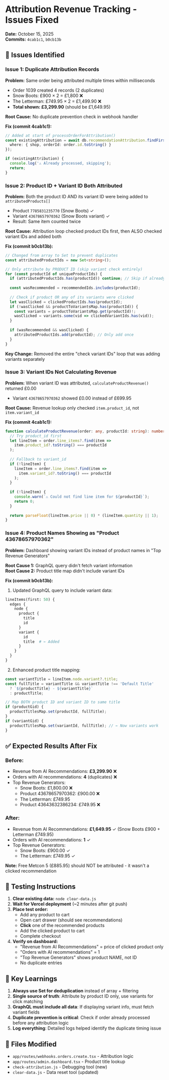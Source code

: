 # Attribution Revenue Tracking - Issues Fixed

**Date:** October 15, 2025  
**Commits:** `4cab1c1`, `b0cb13b`

## 🐛 Issues Identified

### Issue 1: Duplicate Attribution Records
**Problem:** Same order being attributed multiple times within milliseconds
- Order 1039 created 4 records (2 duplicates)
- Snow Boots: £900 × 2 = £1,800 ❌
- The Letterman: £749.95 × 2 = £1,499.90 ❌
- **Total shown: £3,299.90** (should be £1,649.95)

**Root Cause:** No duplicate prevention check in webhook handler

**Fix (commit 4cab1c1):**
```typescript
// Added at start of processOrderForAttribution()
const existingAttribution = await db.recommendationAttribution.findFirst({
  where: { shop, orderId: order.id.toString() }
});

if (existingAttribution) {
  console.log('⚠️ Already processed, skipping');
  return;
}
```

### Issue 2: Product ID + Variant ID Both Attributed
**Problem:** Both the product ID AND its variant ID were being added to `attributedProducts[]`
- Product `7785831235770` (Snow Boots) ✓
- Variant `43678657970362` (Snow Boots variant) ✓
- Result: Same item counted twice

**Root Cause:** Attribution loop checked product IDs first, then ALSO checked variant IDs and added both

**Fix (commit b0cb13b):**
```typescript
// Changed from array to Set to prevent duplicates
const attributedProductIds = new Set<string>();

// Only attribute by PRODUCT ID (skip variant check entirely)
for (const productId of uniqueProductIds) {
  if (attributedProductIds.has(productId)) continue; // Skip if already added
  
  const wasRecommended = recommendedIds.includes(productId);
  
  // Check if product OR any of its variants were clicked
  let wasClicked = clickedProductIds.has(productId);
  if (!wasClicked && productToVariantsMap.has(productId)) {
    const variants = productToVariantsMap.get(productId)!;
    wasClicked = variants.some(vid => clickedVariantIds.has(vid));
  }
  
  if (wasRecommended && wasClicked) {
    attributedProductIds.add(productId); // Only add once
  }
}
```

**Key Change:** Removed the entire "check variant IDs" loop that was adding variants separately

### Issue 3: Variant IDs Not Calculating Revenue
**Problem:** When variant ID was attributed, `calculateProductRevenue()` returned £0.00
- Variant `43678657970362` showed £0.00 instead of £699.95

**Root Cause:** Revenue lookup only checked `item.product_id`, not `item.variant_id`

**Fix (commit 4cab1c1):**
```typescript
function calculateProductRevenue(order: any, productId: string): number {
  // Try product_id first
  let lineItem = order.line_items?.find(item => 
    item.product_id?.toString() === productId
  );
  
  // Fallback to variant_id
  if (!lineItem) {
    lineItem = order.line_items?.find(item => 
      item.variant_id?.toString() === productId
    );
  }
  
  if (!lineItem) {
    console.warn(`⚠️ Could not find line item for ${productId}`);
    return 0;
  }
  
  return parseFloat(lineItem.price || 0) * (lineItem.quantity || 1);
}
```

### Issue 4: Product Names Showing as "Product 43678657970362"
**Problem:** Dashboard showing variant IDs instead of product names in "Top Revenue Generators"

**Root Cause 1:** GraphQL query didn't fetch variant information  
**Root Cause 2:** Product title map didn't include variant IDs

**Fix (commit b0cb13b):**

1. Updated GraphQL query to include variant data:
```graphql
lineItems(first: 50) {
  edges {
    node {
      product {
        title
        id
      }
      variant {
        id
        title  # ← Added
      }
    }
  }
}
```

2. Enhanced product title mapping:
```typescript
const variantTitle = lineItem.node.variant?.title;
const fullTitle = variantTitle && variantTitle !== 'Default Title' 
  ? `${productTitle} - ${variantTitle}` 
  : productTitle;

// Map BOTH product ID and variant ID to same title
if (productGid) {
  productTitlesMap.set(productId, fullTitle);
}
if (variantGid) {
  productTitlesMap.set(variantId, fullTitle); // ← Now variants work
}
```

## ✅ Expected Results After Fix

### Before:
- Revenue from AI Recommendations: **£3,299.90** ❌
- Orders with AI recommendations: **4** (duplicates) ❌
- Top Revenue Generators:
  - Snow Boots: £1,800.00 ❌
  - Product 43678657970362: £900.00 ❌
  - The Letterman: £749.95
  - Product 43643632386234: £749.95 ❌

### After:
- Revenue from AI Recommendations: **£1,649.95** ✓ (Snow Boots £900 + Letterman £749.95)
- Orders with AI recommendations: **1** ✓
- Top Revenue Generators:
  - Snow Boots: £900.00 ✓
  - The Letterman: £749.95 ✓
  
**Note:** Free Metcon 5 (£885.95) should NOT be attributed - it wasn't a clicked recommendation

## 🧪 Testing Instructions

1. **Clear existing data:** `node clear-data.js`
2. **Wait for Vercel deployment** (~2 minutes after git push)
3. **Place test order:**
   - Add any product to cart
   - Open cart drawer (should see recommendations)
   - **Click** one of the recommended products
   - Add the clicked product to cart
   - Complete checkout
4. **Verify on dashboard:**
   - "Revenue from AI Recommendations" = price of clicked product only
   - "Orders with AI recommendations" = 1
   - "Top Revenue Generators" shows product NAME, not ID
   - No duplicate entries

## 📝 Key Learnings

1. **Always use Set for deduplication** instead of array + filtering
2. **Single source of truth**: Attribute by product ID only, use variants for click matching
3. **GraphQL must include all data**: If displaying variant info, must fetch variant fields
4. **Duplicate prevention is critical**: Check if order already processed before any attribution logic
5. **Log everything**: Detailed logs helped identify the duplicate timing issue

## 🔧 Files Modified

- `app/routes/webhooks.orders.create.tsx` - Attribution logic
- `app/routes/admin.dashboard.tsx` - Product title lookup
- `check-attribution.js` - Debugging tool (new)
- `clear-data.js` - Data reset tool (updated)
